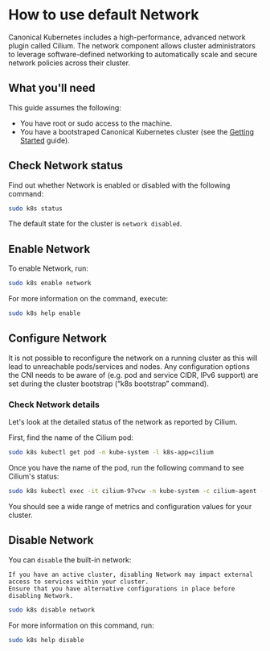 # How to use default Network

Canonical Kubernetes includes a high-performance, advanced network plugin called Cilium. The network component allows cluster administrators to leverage
software-defined networking to automatically scale and secure network policies
across their cluster.

## What you'll need

This guide assumes the following:

- You have root or sudo access to the machine.
- You have a bootstraped Canonical Kubernetes cluster (see the [Getting Started][getting-started-guide] guide).

## Check Network status

Find out whether Network is enabled or disabled with the following command:

```bash
sudo k8s status
```

The default state for the cluster is `network disabled`.

## Enable Network

To enable Network, run:

```bash
sudo k8s enable network
```

For more information on the command, execute:

```bash
sudo k8s help enable
```

## Configure Network

It is not possible to reconfigure the network on a running cluster as this will lead to unreachable pods/services and nodes. Any configuration options the CNI needs to be aware of (e.g. pod and service CIDR, IPv6 support) are set during the cluster bootstrap (“k8s bootstrap” command).

### Check Network details

Let's look at the detailed status of the network as reported by Cilium.

First, find the name of the Cilium pod:

```sh
sudo k8s kubectl get pod -n kube-system -l k8s-app=cilium
```

Once you have the name of the pod, run the following command to see Cilium's status:

```sh
sudo k8s kubectl exec -it cilium-97vcw -n kube-system -c cilium-agent -- cilium status
```

You should see a wide range of metrics and configuration values for your cluster.

## Disable Network

You can `disable` the built-in network:

``` {warning}
If you have an active cluster, disabling Network may impact external access to services within your cluster.
Ensure that you have alternative configurations in place before disabling Network.
```

```bash
sudo k8s disable network
```

For more information on this command, run:

```bash
sudo k8s help disable
```

<!-- LINKS -->

[kubectl-create-secret-tls/]: https://kubernetes.io/docs/reference/kubectl/generated/kubectl_create/kubectl_create_secret_tls/
[proxy-protocol]: https://kubernetes.io/docs/reference/networking/service-protocols/#protocol-proxy-special
[getting-started-guide]: ../../../tutorial/getting-started
[kubectl-guide]: ../../../tutorial/kubectl
